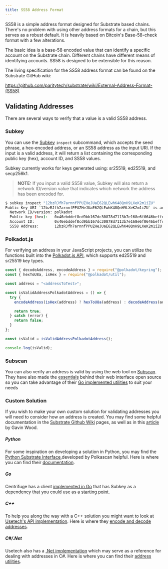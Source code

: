 ```yaml
---
title: SS58 Address Format
---
```


SS58 is a simple address format designed for Substrate based chains. There's no problem with using
other address formats for a chain, but this serves as a robust default. It is heavily based on
Bitcoin's Base-58-check format with a few alterations.

The basic idea is a base-58 encoded value that can identify a specific account on the Substrate
chain. Different chains have different means of identifying accounts. SS58 is designed to be
extensible for this reason.

The living specification for the SS58 address format can be found on the Substrate GitHub wiki:

https://github.com/paritytech/substrate/wiki/External-Address-Format-(SS58)

## Validating Addresses

There are several ways to verify that a value is a valid SS58 address.

### Subkey

You can use the [Subkey](https://substrate.dev/docs/en/knowledgebase/integrate/subkey) `inspect`
subcommand, which accepts the seed phrase, a hex-encoded address, or an SS58 address as the input
URI. If the input is a valid address, it will return a list containing the corresponding public
key (hex), account ID, and SS58 values.

Subkey currently works for keys generated using: sr25519, ed25519, and secp256k1.

> **NOTE:** If you input a valid SS58 value, Subkey will also return a network ID/version value
> that indicates which network the address has been encoded for.

```bash
$ subkey inspect "12bzRJfh7arnnfPPUZHeJUaE62QLEwhK48QnH9LXeK2m1iZU"
Public Key URI `12bzRJfh7arnnfPPUZHeJUaE62QLEwhK48QnH9LXeK2m1iZU` is account:
  Network ID/version: polkadot
  Public key (hex):   0x46ebddef8cd9bb167dc30878d7113b7e168e6f0646beffd77d69d39bad76b47a
  Account ID:         0x46ebddef8cd9bb167dc30878d7113b7e168e6f0646beffd77d69d39bad76b47a
  SS58 Address:       12bzRJfh7arnnfPPUZHeJUaE62QLEwhK48QnH9LXeK2m1iZU
```

### Polkadot.js

For verifying an address in your JavaScript projects, you can utilize the functions built
into the [Polkadot.js API](https://github.com/polkadot-js/api/), which supports ed25519 and
sr25519 key types.

```javascript
const { decodeAddress, encodeAddress } = require("@polkadot/keyring");
const { hexToU8a, isHex } = require("@polkadot/util");

const address = "<addressToTest>";

const isValidAddressPolkadotAddress = () => {
  try {
    encodeAddress(isHex(address) ? hexToU8a(address) : decodeAddress(address));

    return true;
  } catch (error) {
    return false;
  }
};

const isValid = isValidAddressPolkadotAddress();

console.log(isValid);
```

### Subscan

You can also verify an address is valid by using the web tool on
[Subscan](https://polkadot.subscan.io/tools/ss58_transform). They have also made the
[essentials](https://github.com/itering/subscan-essentials/tree/78de8d163a3543a217f0cb3d48c6b9816bb5a231)
behind their web interface open source so you can take advantage of their
[Go implemented utilities](https://github.com/itering/subscan-essentials/tree/78de8d163a3543a217f0cb3d48c6b9816bb5a231/util)
to suit your needs

### Custom Solution

If you wish to make your own custom solution for validating addresses you will need to consider
how an address is created. You may find some helpful documentation in the
[Substrate Github Wiki](<https://github.com/paritytech/substrate/wiki/External-Address-Format-(SS58)>)
pages, as well as in this [article](https://hackmd.io/@gavwood/r1jTRX2Zr#3-Working-with-SS58-and-account-addresses)
by Gavin Wood.

##### Python

For some inspiration on developing a solution in Python, you may find the
[Python Substrate Interface](https://github.com/polkascan/py-substrate-interface),developed by
Polkascan helpful. Here is where you can find their
[documentation](https://polkascan.github.io/py-substrate-interface/#substrateinterface.Keypair).

##### Go

Centrifuge has a client [implemented in Go](https://github.com/centrifuge/go-substrate-rpc-client/tree/3e974433f8417e386b033fb64a6ac4971f02c737)
that has Subkey as a dependency that you could use as a
[starting point](https://github.com/centrifuge/go-substrate-rpc-client/tree/3e974433f8417e386b033fb64a6ac4971f02c737).

##### C++

To help you along the way with a C++ solution you might want to look at
[Usetech's API implementation](https://github.com/usetech-llc/polkadot_api_cpp). Here is where they
[encode and decode addresses](https://github.com/usetech-llc/polkadot_api_cpp/blob/master/src/utils/address.cpp).

##### C#/.Net

Usetech also has a [.Net implementation](https://github.com/usetech-llc/polkadot_api_dotnet)
which may serve as a reference for dealing with addresses in C#. Here is where you can find
their [address utilities](https://github.com/usetech-llc/polkadot_api_dotnet/blob/master/Polkadot/src/Utils/Address.cs).
